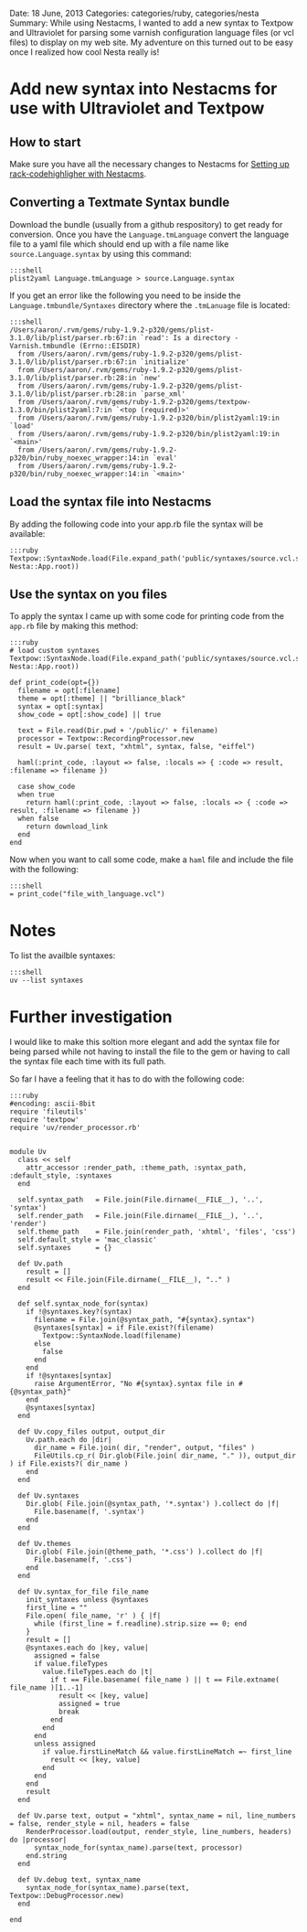 Date: 18 June, 2013
Categories: categories/ruby, categories/nesta
Summary: While using Nestacms, I wanted to add a new syntax to Textpow and Ultraviolet for parsing some varnish configuration language files (or vcl files) to display on my web site. My adventure on this turned out to be easy once I realized how cool Nesta really is!

# Add new syntax into Nestacms for use with Ultraviolet and Textpow

## How to start

Make sure you have all the necessary changes to Nestacms for [Setting up rack-codehighligher with Nestacms][rack_article].

## Converting a Textmate Syntax bundle

Download the bundle (usually from a github respository) to get ready for conversion. Once you have the `Language.tmLanguage` convert the language file to a yaml file which should end up with a file name like `source.Language.syntax` by using this command:

    :::shell
    plist2yaml Language.tmLanguage > source.Language.syntax

If you get an error like the following you need to be inside the `Language.tmbundle/Syntaxes` directory where the `.tmLanuage` file is located:

    :::shell
    /Users/aaron/.rvm/gems/ruby-1.9.2-p320/gems/plist-3.1.0/lib/plist/parser.rb:67:in `read': Is a directory - Varnish.tmbundle (Errno::EISDIR)
      from /Users/aaron/.rvm/gems/ruby-1.9.2-p320/gems/plist-3.1.0/lib/plist/parser.rb:67:in `initialize'
      from /Users/aaron/.rvm/gems/ruby-1.9.2-p320/gems/plist-3.1.0/lib/plist/parser.rb:28:in `new'
      from /Users/aaron/.rvm/gems/ruby-1.9.2-p320/gems/plist-3.1.0/lib/plist/parser.rb:28:in `parse_xml'
      from /Users/aaron/.rvm/gems/ruby-1.9.2-p320/gems/textpow-1.3.0/bin/plist2yaml:7:in `<top (required)>'
      from /Users/aaron/.rvm/gems/ruby-1.9.2-p320/bin/plist2yaml:19:in `load'
      from /Users/aaron/.rvm/gems/ruby-1.9.2-p320/bin/plist2yaml:19:in `<main>'
      from /Users/aaron/.rvm/gems/ruby-1.9.2-p320/bin/ruby_noexec_wrapper:14:in `eval'
      from /Users/aaron/.rvm/gems/ruby-1.9.2-p320/bin/ruby_noexec_wrapper:14:in `<main>'

## Load the syntax file into Nestacms

By adding the following code into your app.rb file the syntax will be available:

    :::ruby
    Textpow::SyntaxNode.load(File.expand_path('public/syntaxes/source.vcl.syntax', Nesta::App.root))

## Use the syntax on you files

To apply the syntax I came up with some code for printing code from the `app.rb` file by making this method:

    :::ruby
    # load custom syntaxes
    Textpow::SyntaxNode.load(File.expand_path('public/syntaxes/source.vcl.syntax', Nesta::App.root))

    def print_code(opt={})
      filename = opt[:filename]
      theme = opt[:theme] || "brilliance_black"
      syntax = opt[:syntax]
      show_code = opt[:show_code] || true

      text = File.read(Dir.pwd + '/public/' + filename)
      processor = Textpow::RecordingProcessor.new
      result = Uv.parse( text, "xhtml", syntax, false, "eiffel")

      haml(:print_code, :layout => false, :locals => { :code => result, :filename => filename })

      case show_code
      when true
        return haml(:print_code, :layout => false, :locals => { :code => result, :filename => filename })
      when false
        return download_link
      end
    end

Now when you want to call some code, make a `haml` file and include the file with the following:

    :::shell
    = print_code("file_with_language.vcl")

# Notes

To list the availble syntaxes:

    :::shell
    uv --list syntaxes

# Further investigation

I would like to make this soltion more elegant and add the syntax file for being parsed while not having to install the file to the gem or having to call the syntax file each time with its full path.

So far I have a feeling that it has to do with the following code:

    :::ruby
    #encoding: ascii-8bit
    require 'fileutils'
    require 'textpow'
    require 'uv/render_processor.rb'
      
    
    module Uv
      class << self
        attr_accessor :render_path, :theme_path, :syntax_path, :default_style, :syntaxes
      end
      
      self.syntax_path   = File.join(File.dirname(__FILE__), '..', 'syntax')
      self.render_path   = File.join(File.dirname(__FILE__), '..', 'render')
      self.theme_path    = File.join(render_path, 'xhtml', 'files', 'css')
      self.default_style = 'mac_classic'
      self.syntaxes      = {}
      
      def Uv.path
        result = []
        result << File.join(File.dirname(__FILE__), ".." )
      end
      
      def self.syntax_node_for(syntax)
        if !@syntaxes.key?(syntax)
          filename = File.join(@syntax_path, "#{syntax}.syntax")
          @syntaxes[syntax] = if File.exist?(filename)
            Textpow::SyntaxNode.load(filename)
          else
            false
          end
        end
        if !@syntaxes[syntax]
          raise ArgumentError, "No #{syntax}.syntax file in #{@syntax_path}"
        end
        @syntaxes[syntax]
      end
      
      def Uv.copy_files output, output_dir
        Uv.path.each do |dir|
          dir_name = File.join( dir, "render", output, "files" )
          FileUtils.cp_r( Dir.glob(File.join( dir_name, "." )), output_dir ) if File.exists?( dir_name )
        end
      end
      
      def Uv.syntaxes
        Dir.glob( File.join(@syntax_path, '*.syntax') ).collect do |f| 
          File.basename(f, '.syntax')
        end
      end
      
      def Uv.themes
        Dir.glob( File.join(@theme_path, '*.css') ).collect do |f| 
          File.basename(f, '.css')
        end
      end
      
      def Uv.syntax_for_file file_name
        init_syntaxes unless @syntaxes
        first_line = ""
        File.open( file_name, 'r' ) { |f|
          while (first_line = f.readline).strip.size == 0; end
        }
        result = []
        @syntaxes.each do |key, value|
          assigned = false
          if value.fileTypes
            value.fileTypes.each do |t|
              if t == File.basename( file_name ) || t == File.extname( file_name )[1..-1]
                result << [key, value] 
                assigned = true
                break
              end
            end
          end
          unless assigned
            if value.firstLineMatch && value.firstLineMatch =~ first_line
              result << [key, value] 
            end
          end
        end
        result
      end
      
      def Uv.parse text, output = "xhtml", syntax_name = nil, line_numbers = false, render_style = nil, headers = false
        RenderProcessor.load(output, render_style, line_numbers, headers) do |processor|
          syntax_node_for(syntax_name).parse(text, processor)
        end.string
      end
      
      def Uv.debug text, syntax_name
        syntax_node_for(syntax_name).parse(text, Textpow::DebugProcessor.new)
      end
      
    end
[rack_article]: /articles/rack-codehighligher
